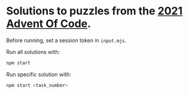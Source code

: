 # Solutions to puzzles from the [2021 Advent Of Code](https://adventofcode.com/).

Before running, set a session token in `input.mjs`.

Run all solutions with:
```sh
npm start
```

Run specific solution with:
```sh
npm start <task_number>
```
